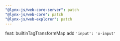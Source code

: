 ```yaml
---
"@lynx-js/web-core-server": patch
"@lynx-js/web-core": patch
"@lynx-js/web-explorer": patch
---
```


feat: builtinTagTransformMap add `'input': 'x-input'`

